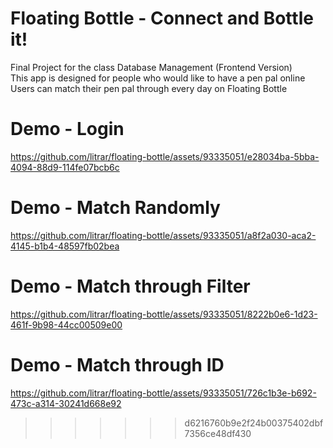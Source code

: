 # Floating Bottle - Connect and Bottle it!
Final Project for the class Database Management (Frontend Version)  
This app is designed for people who would like to have a pen pal online  
Users can match their pen pal through every day on Floating Bottle  


# Demo - Login

https://github.com/litrar/floating-bottle/assets/93335051/e28034ba-5bba-4094-88d9-114fe07bcb6c


# Demo - Match Randomly

https://github.com/litrar/floating-bottle/assets/93335051/a8f2a030-aca2-4145-b1b4-48597fb02bea


# Demo - Match through Filter

https://github.com/litrar/floating-bottle/assets/93335051/8222b0e6-1d23-461f-9b98-44cc00509e00


# Demo - Match through ID

https://github.com/litrar/floating-bottle/assets/93335051/726c1b3e-b692-473c-a314-30241d668e92
>>>>>>> d6216760b9e2f24b00375402dbf7356ce48df430
